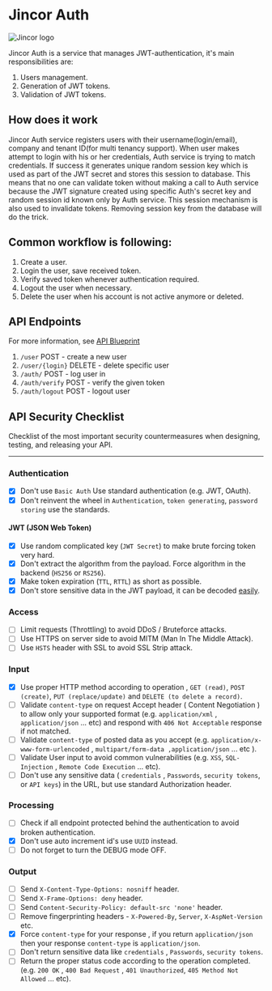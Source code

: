 # Jincor Auth
![Jincor logo](https://raw.githubusercontent.com/JincorTech/backend-auth/master/Logo.png)

Jincor Auth is a service that manages JWT-authentication, it's main responsibilities are:

1. Users management.
2. Generation of JWT tokens.
3. Validation of JWT tokens.

## How does it work
Jincor Auth service registers users with their username(login/email), company and tenant ID(for multi tenancy support).
When user makes attempt to login with his or her credentials, Auth service is trying to match credentials. If success
it generates unique random session key which is used as part of the JWT secret and stores this session to database. This means
that no one can validate token without making a call to Auth service because the JWT signature created using specific Auth's
secret key and random session id known only by Auth service.
This session mechanism is also used to invalidate tokens. Removing session key from the database will do the trick.


## Common workflow is following:

1. Create a user.
2. Login the user, save received token.
3. Verify saved token whenever authentication required.
4. Logout the user when necessary.
5. Delete the user when his account is not active anymore or deleted.


## API Endpoints
For more information, see [API Blueprint](./apiary.apib)

1. `/user` POST - create a new user
2. `/user/{login}` DELETE - delete specific user
3. `/auth/` POST - log user in
4. `/auth/verify` POST - verify the given token
5. `/auth/logout` POST - logout user


## API Security Checklist
Checklist of the most important security countermeasures when designing, testing, and releasing your API.

------------------------------------------------------------------------------
### Authentication
- [x] Don't use `Basic Auth` Use standard authentication (e.g. JWT, OAuth).
- [x] Don't reinvent the wheel in `Authentication`, `token generating`, `password storing` use the standards.

#### JWT (JSON Web Token)
- [x] Use random complicated key (`JWT Secret`) to make brute forcing token very hard.
- [x] Don't extract the algorithm from the payload. Force algorithm in the backend (`HS256` or `RS256`). 
- [x] Make token expiration (`TTL`, `RTTL`) as short as possible.
- [x] Don't store sensitive data in the JWT payload, it can be decoded [easily](https://jwt.io/#debugger-io).

### Access
- [ ] Limit requests (Throttling) to avoid DDoS / Bruteforce attacks.
- [ ] Use HTTPS on server side to avoid MITM (Man In The Middle Attack).
- [ ] Use `HSTS` header with SSL to avoid SSL Strip attack.

### Input
- [x] Use proper HTTP method according to operation , `GET (read)`, `POST (create)`, `PUT (replace/update)` and `DELETE (to delete a record)`.
- [ ] Validate `content-type` on request Accept header ( Content Negotiation ) to allow only your supported format (e.g. `application/xml` , `application/json` ... etc) and respond with `406 Not Acceptable` response if not matched.
- [ ] Validate `content-type` of posted data as you accept (e.g. `application/x-www-form-urlencoded` , `multipart/form-data ,application/json` ... etc ).
- [ ] Validate User input to avoid common vulnerabilities (e.g. `XSS`, `SQL-Injection` , `Remote Code Execution` ... etc).
- [ ] Don't use any sensitive data ( `credentials` , `Passwords`, `security tokens`, or `API keys`) in the URL, but use standard Authorization header.

### Processing
- [ ] Check if all endpoint protected behind the authentication to avoid broken authentication.
- [x] Don't use auto increment id's use `UUID` instead.
- [ ] Do not forget to turn the DEBUG mode OFF.

### Output
- [ ] Send `X-Content-Type-Options: nosniff` header.
- [ ] Send `X-Frame-Options: deny` header.
- [ ] Send `Content-Security-Policy: default-src 'none'` header.
- [ ] Remove fingerprinting headers - `X-Powered-By`, `Server`, `X-AspNet-Version` etc.
- [x] Force `content-type` for your response , if you return `application/json` then your response `content-type` is `application/json`.
- [ ] Don't return sensitive data like `credentials` , `Passwords`, `security tokens`.
- [ ] Return the proper status code according to the operation completed. (e.g. `200 OK` , `400 Bad Request` , `401 Unauthorized`, `405 Method Not Allowed` ... etc).

